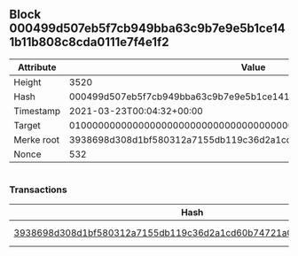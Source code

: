 ## Block 000499d507eb5f7cb949bba63c9b7e9e5b1ce141b11b808c8cda0111e7f4e1f2

Attribute | Value
--- | ---
Height | 3520
Hash | 000499d507eb5f7cb949bba63c9b7e9e5b1ce141b11b808c8cda0111e7f4e1f2
Timestamp | 2021-03-23T00:04:32+00:00
Target | 0100000000000000000000000000000000000000000000000000000000000000
Merke root | 3938698d308d1bf580312a7155db119c36d2a1cd60b74721a07e079b704bee30
Nonce | 532

```

```

### Transactions

Hash | Amount
--- | ---
[3938698d308d1bf580312a7155db119c36d2a1cd60b74721a07e079b704bee30](3938698d308d1bf580312a7155db119c36d2a1cd60b74721a07e079b704bee30.md) | 10.00000000 SKEPTI 
